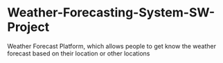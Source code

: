 # Weather-Forecasting-System-SW-Project
Weather Forecast Platform, which allows people to get know the weather forecast based on their location or other locations
